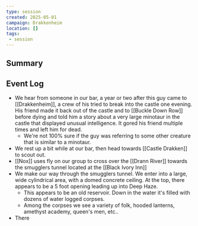 ```yaml
---
type: session
created: 2025-05-01
campaign: Drakkenheim
location: []
tags:
 - session
---
```


## Summary

## Event Log

- We hear from someone in our bar, a year or two after this guy came to [[Drakkenheim]], a crew of his tried to break into the castle one evening. His friend made it back out of the castle and to [[Buckle Down Row]] before dying and told him a story about a very large minotaur in the castle that displayed unusual intelligence. It gored his friend multiple times and left him for dead.
	- We're not 100% sure if the guy was referring to some other creature that is similar to a minotaur.
- We rest up a bit while at our bar, then head towards [[Castle Drakken]] to scout out.
- [[Nox]] uses fly on our group to cross over the [[Drann River]] towards the smugglers tunnel located at the [[Black Ivory Inn]]
- We make our way through the smugglers tunnel. We enter into a large, wide cylindrical area, with a domed concrete ceiling. At the top, there appears to be a 5 foot opening leading up into Deep Haze.
	- This appears to be an old reservoir. Down in the water it's filled with dozens of water logged corpses.
	- Among the corpses we see a variety of folk, hooded lanterns, amethyst academy, queen's men, etc..
- There 


